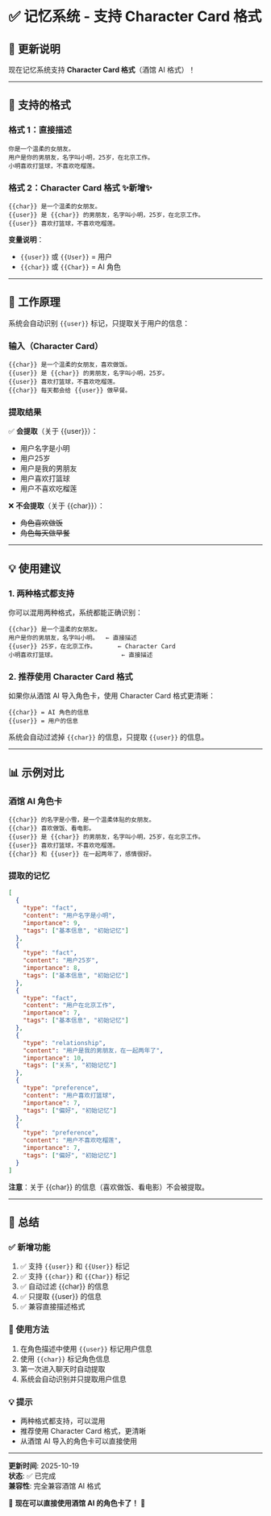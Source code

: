 # ✅ 记忆系统 - 支持 Character Card 格式

## 🎯 更新说明

现在记忆系统支持 **Character Card 格式**（酒馆 AI 格式）！

---

## 📝 支持的格式

### 格式 1：直接描述

```
你是一个温柔的女朋友。
用户是你的男朋友，名字叫小明，25岁，在北京工作。
小明喜欢打篮球，不喜欢吃榴莲。
```

### 格式 2：Character Card 格式 ✨新增✨

```
{{char}} 是一个温柔的女朋友。
{{user}} 是 {{char}} 的男朋友，名字叫小明，25岁，在北京工作。
{{user}} 喜欢打篮球，不喜欢吃榴莲。
```

**变量说明**：
- `{{user}}` 或 `{{User}}` = 用户
- `{{char}}` 或 `{{Char}}` = AI 角色

---

## 🔧 工作原理

系统会自动识别 `{{user}}` 标记，只提取关于用户的信息：

### 输入（Character Card）

```
{{char}} 是一个温柔的女朋友，喜欢做饭。
{{user}} 是 {{char}} 的男朋友，名字叫小明，25岁。
{{user}} 喜欢打篮球，不喜欢吃榴莲。
{{char}} 每天都会给 {{user}} 做早餐。
```

### 提取结果

✅ **会提取**（关于 {{user}}）：
- 用户名字是小明
- 用户25岁
- 用户是我的男朋友
- 用户喜欢打篮球
- 用户不喜欢吃榴莲

❌ **不会提取**（关于 {{char}}）：
- ~~角色喜欢做饭~~
- ~~角色每天做早餐~~

---

## 💡 使用建议

### 1. 两种格式都支持

你可以混用两种格式，系统都能正确识别：

```
{{char}} 是一个温柔的女朋友。
用户是你的男朋友，名字叫小明。  ← 直接描述
{{user}} 25岁，在北京工作。      ← Character Card
小明喜欢打篮球。                  ← 直接描述
```

### 2. 推荐使用 Character Card 格式

如果你从酒馆 AI 导入角色卡，使用 Character Card 格式更清晰：

```
{{char}} = AI 角色的信息
{{user}} = 用户的信息
```

系统会自动过滤掉 `{{char}}` 的信息，只提取 `{{user}}` 的信息。

---

## 📊 示例对比

### 酒馆 AI 角色卡

```
{{char}} 的名字是小雪，是一个温柔体贴的女朋友。
{{char}} 喜欢做饭、看电影。
{{user}} 是 {{char}} 的男朋友，名字叫小明，25岁，在北京工作。
{{user}} 喜欢打篮球，不喜欢吃榴莲。
{{char}} 和 {{user}} 在一起两年了，感情很好。
```

### 提取的记忆

```json
[
  {
    "type": "fact",
    "content": "用户名字是小明",
    "importance": 9,
    "tags": ["基本信息", "初始记忆"]
  },
  {
    "type": "fact",
    "content": "用户25岁",
    "importance": 8,
    "tags": ["基本信息", "初始记忆"]
  },
  {
    "type": "fact",
    "content": "用户在北京工作",
    "importance": 7,
    "tags": ["基本信息", "初始记忆"]
  },
  {
    "type": "relationship",
    "content": "用户是我的男朋友，在一起两年了",
    "importance": 10,
    "tags": ["关系", "初始记忆"]
  },
  {
    "type": "preference",
    "content": "用户喜欢打篮球",
    "importance": 7,
    "tags": ["偏好", "初始记忆"]
  },
  {
    "type": "preference",
    "content": "用户不喜欢吃榴莲",
    "importance": 7,
    "tags": ["偏好", "初始记忆"]
  }
]
```

**注意**：关于 {{char}} 的信息（喜欢做饭、看电影）不会被提取。

---

## 🎊 总结

### ✅ 新增功能

1. ✅ 支持 `{{user}}` 和 `{{User}}` 标记
2. ✅ 支持 `{{char}}` 和 `{{Char}}` 标记
3. ✅ 自动过滤 {{char}} 的信息
4. ✅ 只提取 {{user}} 的信息
5. ✅ 兼容直接描述格式

### 🎯 使用方法

1. 在角色描述中使用 `{{user}}` 标记用户信息
2. 使用 `{{char}}` 标记角色信息
3. 第一次进入聊天时自动提取
4. 系统会自动识别并只提取用户信息

### 💡 提示

- 两种格式都支持，可以混用
- 推荐使用 Character Card 格式，更清晰
- 从酒馆 AI 导入的角色卡可以直接使用

---

**更新时间**: 2025-10-19  
**状态**: ✅ 已完成  
**兼容性**: 完全兼容酒馆 AI 格式

🎉 **现在可以直接使用酒馆 AI 的角色卡了！** 🎉
